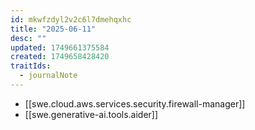 ```yaml
---
id: mkwfzdyl2v2c6l7dmehqxhc
title: "2025-06-11"
desc: ""
updated: 1749661375584
created: 1749658428420
traitIds:
  - journalNote
---
```


- [[swe.cloud.aws.services.security.firewall-manager]]
- [[swe.generative-ai.tools.aider]]
